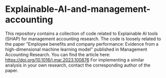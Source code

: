 # Explainable-AI-and-management-accounting
This repository contains a collection of code related to Explainable AI tools (SHAP) for management accounting research. The code is loosely related to the paper "Employee benefits and company performance: Evidence from a high-dimensional machine learning model" published in Management Accounting Research. You can find the article here: https://doi.org/10.1016/j.mar.2023.100876
For implementing a similar analysis in your own research, contact the corresponding author of the paper.
